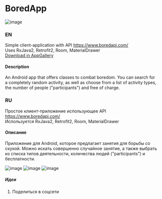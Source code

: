 # BoredApp
![image](https://github.com/YuriZhuravlev/BoredApp/blob/master/images/Screenshot_1.png)
### EN
Simple client-application with API https://www.boredapi.com/  
Uses RxJava2, Retrofit2, Room, MaterialDrawer   
[Download in AppGallery](https://appgallery.huawei.com/#/app/C103760887)


#### Description
An Android app that offers classes to combat boredom.
You can search for a completely random activity, as well as choose from a list of activity types, the number of people ("participants") and free of charge.
### RU
Простое клиент-приложение использующее API https://www.boredapi.com/  
Используется RxJava2, Retrofit2, Room, MaterialDrawer

#### Описание
Приложение для Android, которое предлагает занятия для борьбы со скукой.
Можно искать совершенно случайное занятие, а также выбрать из списка типов деятельности, количества людей ("participants") и бесплатности.


![image](https://github.com/YuriZhuravlev/BoredApp/blob/master/images/Screenshot_2.png)
![image](https://github.com/YuriZhuravlev/BoredApp/blob/master/images/Screenshot_3.png)
![image](https://github.com/YuriZhuravlev/BoredApp/blob/master/images/Screenshot_4.png)

##### Идеи
1. Поделиться в соцсети